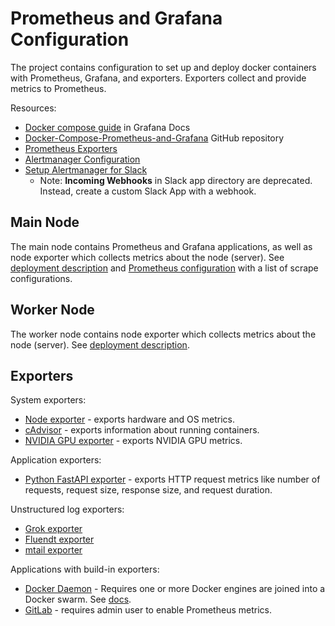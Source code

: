 # Prometheus and Grafana Configuration

The project contains configuration to set up and deploy docker containers with Prometheus, Grafana, and exporters.
Exporters collect and provide metrics to Prometheus.

Resources:
* [Docker compose guide](https://grafana.com/docs/grafana-cloud/quickstart/docker-compose-linux/) in Grafana Docs
* [Docker-Compose-Prometheus-and-Grafana](https://github.com/Einsteinish/Docker-Compose-Prometheus-and-Grafana) GitHub repository
* [Prometheus Exporters](https://prometheus.io/docs/instrumenting/exporters/)
* [Alertmanager Configuration](https://prometheus.io/docs/alerting/latest/configuration/)
* [Setup Alertmanager for Slack](https://grafana.com/blog/2020/02/25/step-by-step-guide-to-setting-up-prometheus-alertmanager-with-slack-pagerduty-and-gmail/)
  * Note: **Incoming Webhooks** in Slack app directory are deprecated. Instead, create a custom Slack App with a webhook.  

## Main Node
The main node contains Prometheus and Grafana applications, as well as node exporter
which collects metrics about the node (server).
See [deployment description](./main-node/README.md)
and [Prometheus configuration](./main-node/prometheus/prometheus.yml) with a list of scrape configurations.

## Worker Node
The worker node contains node exporter which collects metrics about the node (server).
See [deployment description](./worker-node/README.md).

## Exporters

System exporters:
* [Node exporter](https://github.com/prometheus/node_exporter) -
exports hardware and OS metrics.
* [cAdvisor](https://github.com/google/cadvisor) -
exports information about running containers.
* [NVIDIA GPU exporter](https://github.com/mindprince/nvidia_gpu_prometheus_exporter) -
exports NVIDIA GPU metrics.

Application exporters:
* [Python FastAPI exporter](https://github.com/trallnag/prometheus-fastapi-instrumentator) -
exports HTTP request metrics like number of requests, request size, response size, and request duration. 

Unstructured log exporters:
* [Grok exporter](https://github.com/fstab/grok_exporter)
* [Fluendt exporter](https://github.com/V3ckt0r/fluentd_exporter)
* [mtail exporter](https://github.com/google/mtail)

Applications with build-in exporters:
* [Docker Daemon](https://docs.docker.com/engine/reference/commandline/dockerd/#daemon-metrics) -
Requires one or more Docker engines are joined into a Docker swarm. See [docs](https://docs.docker.com/config/daemon/prometheus/).
* [GitLab](https://docs.gitlab.com/ee/administration/monitoring/prometheus/gitlab_metrics.html) -
requires admin user to enable Prometheus metrics.
